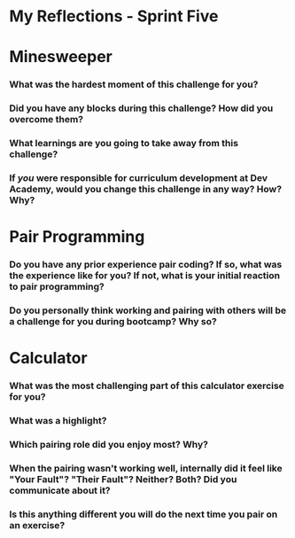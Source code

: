 # My Reflections - Sprint Five 

# Minesweeper

### What was the hardest moment of this challenge for you?



### Did you have any blocks during this challenge? How did you overcome them?



### What learnings are you going to take away from this challenge?



### If _you_ were responsible for curriculum development at Dev Academy, would you change this challenge in any way? How? Why?






# Pair Programming

### Do you have any prior experience pair coding? If so, what was the experience like for you? If not, what is your initial reaction to pair programming?




### Do you personally think working and pairing with others will be a challenge for you during bootcamp? Why so?






# Calculator

### What was the most challenging part of this calculator exercise for you?



### What was a highlight?



### Which pairing role did you enjoy most? Why?



### When the pairing wasn't working well, internally did it feel like "Your Fault"? "Their Fault"? Neither? Both? Did you communicate about it?



### Is this anything different you will do the next time you pair on an exercise?



